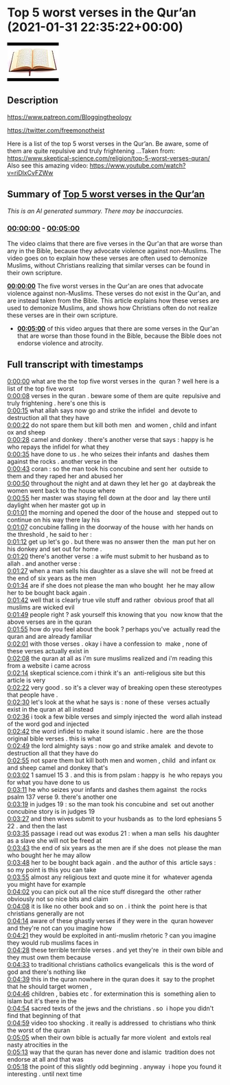 # Top 5 worst verses in the Qur’an (2021-01-31 22:35:22+00:00)

![alt Top 5 worst verses in the Qur’an](vvMo_Ax195I.jpg "Top 5 worst verses in the Qur’an")

## Description

https://www.patreon.com/Bloggingtheology

https://twitter.com/freemonotheist

Here is a list of the top 5 worst verses in the Qur’an. Be aware, some of them are quite repulsive and truly frightening …Taken from: https://www.skeptical-science.com/religion/top-5-worst-verses-quran/
Also see this amazing video: https://www.youtube.com/watch?v=riDlxCvFZWw

## Summary of [Top 5 worst verses in the Qur’an](https://www.youtube.com/watch?v=vvMo_Ax195I)


*This is an AI generated summary. There may be inaccuracies. [](/)*

### [00:00:00](https://www.youtube.com/watch?v=vvMo_Ax195I&t=0) - [00:05:00](https://www.youtube.com/watch?v=vvMo_Ax195I&t=300)

The video claims that there are five verses in the Qur'an that are worse than any in the Bible, because they advocate violence against non-Muslims. The video goes on to explain how these verses are often used to demonize Muslims, without Christians realizing that similar verses can be found in their own scripture.

**[00:00:00](https://www.youtube.com/watch?v=vvMo_Ax195I&t=0)** The five worst verses in the Qur'an are ones that advocate violence against non-Muslims. These verses do not exist in the Qur'an, and are instead taken from the Bible. This article explains how these verses are used to demonize Muslims, and shows how Christians often do not realize these verses are in their own scripture.
* **[00:05:00](https://www.youtube.com/watch?v=vvMo_Ax195I&t=300)** of this video argues that there are some verses in the Qur'an that are worse than those found in the Bible, because the Bible does not endorse violence and atrocity.

## Full transcript with timestamps

[0:00:00](https://youtu.be/vvMo_Ax195I?t=0) what are the the top five worst verses in the 
quran ? well here is a list of the top five worst    
[0:00:08](https://youtu.be/vvMo_Ax195I?t=8) verses in the quran . beware some of them are quite 
repulsive and truly frightening . here's one this is    
[0:00:15](https://youtu.be/vvMo_Ax195I?t=15) what allah says now go and strike the infidel 
and devote to destruction all that they have    
[0:00:22](https://youtu.be/vvMo_Ax195I?t=22) do not spare them but kill both men 
and women , child and infant ox and sheep    
[0:00:28](https://youtu.be/vvMo_Ax195I?t=28) camel and donkey . there's another verse that says :
happy is he who repays the infidel for what they    
[0:00:35](https://youtu.be/vvMo_Ax195I?t=35) have done to us . he who seizes their infants and 
dashes them against the rocks . another verse in the    
[0:00:43](https://youtu.be/vvMo_Ax195I?t=43) coran : so the man took his concubine and sent her 
outside to them and they raped her and abused her    
[0:00:50](https://youtu.be/vvMo_Ax195I?t=50) throughout the night and at dawn they let her go 
at daybreak the women went back to the house where    
[0:00:55](https://youtu.be/vvMo_Ax195I?t=55) her master was staying fell down at the door and 
lay there until daylight when her master got up in    
[0:01:01](https://youtu.be/vvMo_Ax195I?t=61) the morning and opened the door of the house and 
stepped out to continue on his way there lay his    
[0:01:07](https://youtu.be/vvMo_Ax195I?t=67) concubine falling in the doorway of the house 
with her hands on the threshold , he said to her :   
[0:01:12](https://youtu.be/vvMo_Ax195I?t=72) get up let's go . but there was no answer then the 
man put her on his donkey and set out for home .    
[0:01:20](https://youtu.be/vvMo_Ax195I?t=80) there's another verse : a wife must submit to her husband as to allah . and another verse :   
[0:01:27](https://youtu.be/vvMo_Ax195I?t=87) when a man sells his daughter as a slave she will 
not be freed at the end of six years as the men    
[0:01:34](https://youtu.be/vvMo_Ax195I?t=94) are if she does not please the man who bought 
her he may allow her to be bought back again .  
[0:01:42](https://youtu.be/vvMo_Ax195I?t=102) well that is clearly true vile stuff and rather 
obvious proof that all muslims are wicked evil    
[0:01:49](https://youtu.be/vvMo_Ax195I?t=109) people right ? ask yourself this knowing that you 
now know that the above verses are in the quran    
[0:01:55](https://youtu.be/vvMo_Ax195I?t=115) how do you feel about the book ? perhaps you've 
actually read the quran and are already familiar    
[0:02:01](https://youtu.be/vvMo_Ax195I?t=121) with those verses . okay i have a confession to 
make , none of these verses actually exist in    
[0:02:08](https://youtu.be/vvMo_Ax195I?t=128) the quran at all as i'm sure muslims realized 
and i'm reading this from a website i came across    
[0:02:14](https://youtu.be/vvMo_Ax195I?t=134) skeptical science.com i think it's an 
anti-religious site but this article is very    
[0:02:22](https://youtu.be/vvMo_Ax195I?t=142) very good . so it's a clever way of
breaking open these stereotypes that people have .  
[0:02:30](https://youtu.be/vvMo_Ax195I?t=150) let's look at the what he says is : none of these 
verses actually exist in the quran at all instead    
[0:02:36](https://youtu.be/vvMo_Ax195I?t=156) i took a few bible verses and simply injected the 
word allah instead of the word god and injected    
[0:02:42](https://youtu.be/vvMo_Ax195I?t=162) the word infidel to make it sound islamic . here 
are the those original bible verses . this is what    
[0:02:49](https://youtu.be/vvMo_Ax195I?t=169) the lord almighty says : now go and strike amalek 
and devote to destruction all that they have do    
[0:02:55](https://youtu.be/vvMo_Ax195I?t=175) not spare them but kill both men and women , child 
and infant ox and sheep camel and donkey that's    
[0:03:02](https://youtu.be/vvMo_Ax195I?t=182) 1 samuel 15 3 . and this is from pslam : happy is 
he who repays you for what you have done to us    
[0:03:11](https://youtu.be/vvMo_Ax195I?t=191) he who seizes your infants and dashes them against 
the rocks psalm 137 verse 9. there's another one    
[0:03:19](https://youtu.be/vvMo_Ax195I?t=199) in judges 19 : so the man took his concubine and 
set out another concubine story is in judges 19    
[0:03:27](https://youtu.be/vvMo_Ax195I?t=207) and then wives submit to your husbands as 
to the lord ephesians 5 22 . and then the last    
[0:03:35](https://youtu.be/vvMo_Ax195I?t=215) passage i read out was exodus 21 : when a man sells 
his daughter as a slave she will not be freed at    
[0:03:43](https://youtu.be/vvMo_Ax195I?t=223) the end of six years as the men are if she does 
not please the man who bought her he may allow    
[0:03:48](https://youtu.be/vvMo_Ax195I?t=228) her to be bought back again . and the author of this 
article says : so my point is this you can take    
[0:03:55](https://youtu.be/vvMo_Ax195I?t=235) almost any religious text and quote mine it for 
whatever agenda you might have for example    
[0:04:02](https://youtu.be/vvMo_Ax195I?t=242) you can pick out all the nice stuff disregard the 
other rather obviously not so nice bits and claim    
[0:04:08](https://youtu.be/vvMo_Ax195I?t=248) it is like no other book and so on . i think the 
point here is that christians generally are not    
[0:04:14](https://youtu.be/vvMo_Ax195I?t=254) aware of these ghastly verses if they were in the 
quran however and they're not can you imagine how    
[0:04:21](https://youtu.be/vvMo_Ax195I?t=261) they would be exploited in anti-muslim rhetoric ?
can you imagine they would rub muslims faces in    
[0:04:28](https://youtu.be/vvMo_Ax195I?t=268) these terrible terrible verses . and yet they're 
in their own bible and they must own them because    
[0:04:33](https://youtu.be/vvMo_Ax195I?t=273) to traditional christians catholics evangelicals 
this is the word of god and there's nothing like    
[0:04:39](https://youtu.be/vvMo_Ax195I?t=279) this in the quran nowhere in the quran does it 
say to the prophet that he should target women ,  
[0:04:46](https://youtu.be/vvMo_Ax195I?t=286) children , babies etc . for extermination this is 
something alien to islam but it's there in the    
[0:04:54](https://youtu.be/vvMo_Ax195I?t=294) sacred texts of the jews and the christians . so 
i hope you didn't find that beginning of that    
[0:04:59](https://youtu.be/vvMo_Ax195I?t=299) video too shocking . it really is addressed 
to christians who think the worst of the quran    
[0:05:05](https://youtu.be/vvMo_Ax195I?t=305) when their own bible is actually far more violent 
and extols real nasty atrocities in the    
[0:05:13](https://youtu.be/vvMo_Ax195I?t=313) way that the quran has never done and islamic 
tradition does not endorse at all and that was    
[0:05:18](https://youtu.be/vvMo_Ax195I?t=318) the point of this slightly odd beginning . anyway 
i hope you found it interesting . until next time  
